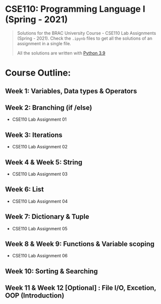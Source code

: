 # CSE110: Programming Language I (Spring - 2021)

> Solutions for the BRAC University Course - CSE110 Lab Assignments (Spring - 2021). Check the `.ipynb` files to get all the solutions of an assignment in a single file.
>  
> All the solutions are written with [Python 3.9 ](https://www.python.org/downloads/)

# Course Outline:

## **Week 1:** Variables, Data types & Operators

## **Week 2:** Branching (if /else)
 * CSE110 Lab Assignment 01

## **Week 3:** Iterations
 * CSE110 Lab Assignment 02

## **Week 4 & Week 5:** String
 * CSE110 Lab Assignment 03

## **Week 6:** List
 * CSE110 Lab Assignment 04

## **Week 7:** Dictionary & Tuple
 * CSE110 Lab Assignment 05

## **Week 8 & Week 9:** Functions & Variable scoping
 * CSE110 Lab Assignment 06

## **Week 10:** Sorting & Searching

## **Week 11 & Week 12 [Optional] :** File I/O, Excetion, OOP (Introduction)
